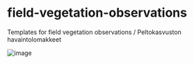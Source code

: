 # field-vegetation-observations
Templates for field vegetation observations / Peltokasvuston havaintolomakkeet

![image](https://user-images.githubusercontent.com/60920087/232011367-240a9c79-1a9d-460c-8982-f390face810c.png)
